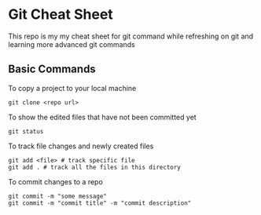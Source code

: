 # Git Cheat Sheet

This repo is my my cheat sheet for git command while refreshing on git and learning more advanced git commands

## Basic Commands

To copy a project to your local machine

```
git clone <repo url>
```

To show the edited files that have not been committed yet

```
git status
```

To track file changes and newly created files

```
git add <file> # track specific file
git add . # track all the files in this directory
```

To commit changes to a repo

```
git commit -m "some message"
git commit -m "commit title" -m "commit description"
```
